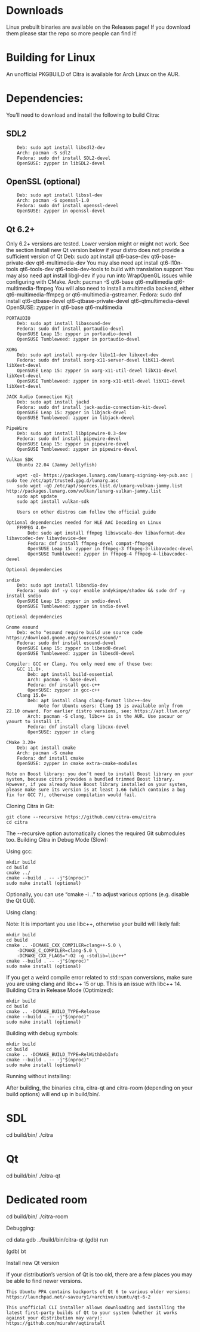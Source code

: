 # Downloads

Linux prebuilt binaries are available on the Releases page!
If you download them please star the repo so more people can find it!

# Building for Linux

An unofficial PKGBUILD of Citra is available for Arch Linux on the AUR.

# Dependencies:

You’ll need to download and install the following to build Citra:

## SDL2

        Deb: sudo apt install libsdl2-dev
        Arch: pacman -S sdl2
        Fedora: sudo dnf install SDL2-devel
        OpenSUSE: zypper in libSDL2-devel

## OpenSSL (optional)

        Deb: sudo apt install libssl-dev
        Arch: pacman -S openssl-1.0
        Fedora: sudo dnf install openssl-devel
        OpenSUSE: zypper in openssl-devel

## Qt 6.2+

Only 6.2+ versions are tested. Lower version might or might not work. See the section Install new Qt version below if your distro does not provide a sufficient version of Qt
Deb: sudo apt install qt6-base-dev qt6-base-private-dev qt6-multimedia-dev
You may also need apt install qt6-l10n-tools qt6-tools-dev qt6-tools-dev-tools to build with translation support
You may also need apt install libgl-dev if you run into WrapOpenGL issues while configuring with CMake.
Arch: pacman -S qt6-base qt6-multimedia qt6-multimedia-ffmpeg
You will also need to install a multimedia backend, either qt6-multimedia-ffmpeg or qt6-multimedia-gstreamer.
Fedora: sudo dnf install qt6-qtbase-devel qt6-qtbase-private-devel qt6-qtmultimedia-devel
OpenSUSE: zypper in qt6-base qt6-multimedia

    PORTAUDIO
        Deb: sudo apt install libasound-dev
        Fedora: sudo dnf install portaudio-devel
        OpenSUSE Leap 15: zypper in portaudio-devel
        OpenSUSE Tumbleweed: zypper in portaudio-devel

    XORG
        Deb: sudo apt install xorg-dev libx11-dev libxext-dev
        Fedora: sudo dnf install xorg-x11-server-devel libX11-devel libXext-devel
        OpenSUSE Leap 15: zypper in xorg-x11-util-devel libX11-devel libXext-devel
        OpenSUSE Tumbleweed: zypper in xorg-x11-util-devel libX11-devel libXext-devel

    JACK Audio Connection Kit
        Deb: sudo apt install jackd
        Fedora: sudo dnf install jack-audio-connection-kit-devel
        OpenSUSE Leap 15: zypper in libjack-devel
        OpenSUSE Tumbleweed: zypper in libjack-devel

    PipeWire
        Deb: sudo apt install libpipewire-0.3-dev
        Fedora: sudo dnf install pipewire-devel
        OpenSUSE Leap 15: zypper in pipewire-devel
        OpenSUSE Tumbleweed: zypper in pipewire-devel

    Vulkan SDK
        Ubuntu 22.04 (Jammy Jellyfish)

        wget -qO- https://packages.lunarg.com/lunarg-signing-key-pub.asc | sudo tee /etc/apt/trusted.gpg.d/lunarg.asc
        sudo wget -qO /etc/apt/sources.list.d/lunarg-vulkan-jammy.list http://packages.lunarg.com/vulkan/lunarg-vulkan-jammy.list
        sudo apt update
        sudo apt install vulkan-sdk

        Users on other distros can follow the official guide

    Optional dependencies needed for HLE AAC Decoding on Linux
        FFMPEG 4.0+
            Deb: sudo apt install ffmpeg libswscale-dev libavformat-dev libavcodec-dev libavdevice-dev
            Fedora: dnf install ffmpeg-devel compat-ffmpeg4
            OpenSUSE Leap 15: zypper in ffmpeg-3 ffmpeg-3-libavcodec-devel
            OpenSUSE Tumbleweed: zypper in ffmpeg-4 ffmpeg-4-libavcodec-devel

    Optional dependencies

    sndio
        Deb: sudo apt install libsndio-dev
        Fedora: sudo dnf -y copr enable andykimpe/shadow && sudo dnf -y install sndio
        OpenSUSE Leap 15: zypper in sndio-devel
        OpenSUSE Tumbleweed: zypper in sndio-devel

    Optional dependencies

    Gnome esound
        Deb: echo "esound require build use source code https://download.gnome.org/sources/esound/"
        Fedora: sudo dnf install esound-devel
        OpenSUSE Leap 15: zypper in libesd0-devel
        OpenSUSE Tumbleweed: zypper in libesd0-devel

    Compiler: GCC or Clang. You only need one of these two:
        GCC 11.0+.
            Deb: apt install build-essential
            Arch: pacman -S base-devel
            Fedora: dnf install gcc-c++
            OpenSUSE: zypper in gcc-c++
        Clang 15.0+
            Deb: apt install clang clang-format libc++-dev
                Note for Ubuntu users: Clang 15 is available only from 22.10 onward. For earlier distro versions, see: https://apt.llvm.org/
            Arch: pacman -S clang, libc++ is in the AUR. Use pacaur or yaourt to install it.
            Fedora: dnf install clang libcxx-devel
            OpenSUSE: zypper in clang

    CMake 3.20+
        Deb: apt install cmake
        Arch: pacman -S cmake
        Fedora: dnf install cmake
        OpenSUSE: zypper in cmake extra-cmake-modules

    Note on Boost library: you don’t need to install Boost library on your system, because citra provides a bundled trimmed Boost library. However, if you already have Boost library installed on your system, please make sure its version is at least 1.66 (which contains a bug fix for GCC 7), otherwise compilation would fail.

Cloning Citra in Git:

```
git clone --recursive https://github.com/citra-emu/citra
cd citra
```

The --recursive option automatically clones the required Git submodules too.
Building Citra in Debug Mode (Slow):

Using gcc:

```
mkdir build
cd build
cmake ../
cmake --build . -- -j"$(nproc)"
sudo make install (optional)
```

Optionally, you can use “cmake -i ..” to adjust various options (e.g. disable the Qt GUI).

Using clang:

Note: It is important you use libc++, otherwise your build will likely fail:

```
mkdir build
cd build
cmake .. -DCMAKE_CXX_COMPILER=clang++-5.0 \
	-DCMAKE_C_COMPILER=clang-5.0 \
	-DCMAKE_CXX_FLAGS="-O2 -g -stdlib=libc++"
cmake --build . -- -j"$(nproc)"
sudo make install (optional)
```

If you get a weird compile error related to std::span conversions, make sure you are using clang and libc++ 15 or up. This is an issue with libc++ 14.
Building Citra in Release Mode (Optimized):

```
mkdir build
cd build
cmake .. -DCMAKE_BUILD_TYPE=Release
cmake --build . -- -j"$(nproc)"
sudo make install (optional)
```

Building with debug symbols:

```
mkdir build
cd build
cmake .. -DCMAKE_BUILD_TYPE=RelWithDebInfo
cmake --build . -- -j"$(nproc)"
sudo make install (optional)
```

Running without installing:

After building, the binaries citra, citra-qt and citra-room (depending on your build options) will end up in build/bin/.

# SDL

cd build/bin/
./citra

# Qt

cd build/bin/
./citra-qt

# Dedicated room

cd build/bin/
./citra-room

Debugging:

cd data
gdb ../build/bin/citra-qt
(gdb) run

(gdb) bt

Install new Qt version

If your distribution’s version of Qt is too old, there are a few places you may be able to find newer versions.

    This Ubuntu PPA contains backports of Qt 6 to various older versions: https://launchpad.net/~savoury1/+archive/ubuntu/qt-6-2

    This unofficial CLI installer allows downloading and installing the latest first-party builds of Qt to your system (whether it works against your distribution may vary): https://github.com/miurahr/aqtinstall
